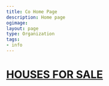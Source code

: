 ```yaml
---
title: Co Home Page
description: Home page
ogimage:
layout: page
type: Organization
tags:
- info
---
```


<div class="container my-4">
  <div class="main-content">
    <h1><a href="/houses-for-sale/">HOUSES FOR SALE</a></h1>
  </div>
</div>
</div>
